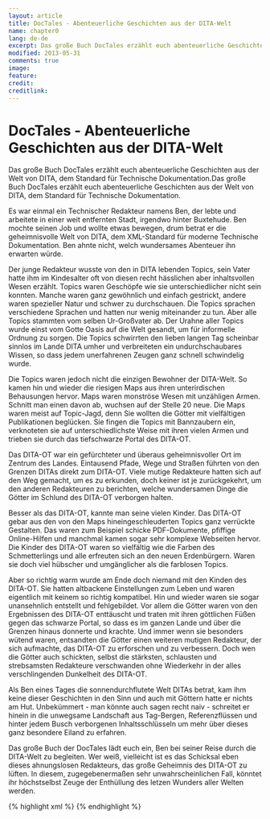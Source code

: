 ```yaml
---
layout: article
title: DocTales - Abenteuerliche Geschichten aus der DITA-Welt
name: chapter0
lang: de-de
excerpt: Das große Buch DocTales erzählt euch abenteuerliche Geschichten aus der Welt von DITA, dem Standard für Technische Dokumentation.
modified: 2013-05-31
comments: true
image:
feature:
credit:
creditlink:
---
```


# DocTales - Abenteuerliche Geschichten aus der DITA-Welt
Das große Buch DocTales erzählt euch abenteuerliche Geschichten aus der Welt von DITA, dem Standard für Technische Dokumentation.Das große Buch DocTales erzählt euch abenteuerliche Geschichten aus der Welt von DITA, dem Standard für Technische Dokumentation.

Es war einmal ein Technischer Redakteur namens Ben, der lebte und arbeitete in einer weit entfernten Stadt, irgendwo hinter Buxtehude. Ben mochte seinen Job und wollte etwas bewegen, drum betrat er die geheimnisvolle Welt von DITA, dem XML-Standard für moderne Technische Dokumentation. Ben ahnte nicht, welch wundersames Abenteuer ihn erwarten würde. 

Der junge Redakteur wusste von den in DITA lebenden Topics, sein Vater hatte ihm im Kindesalter oft von diesen recht hässlichen aber inhaltsvollen Wesen erzählt. Topics waren Geschöpfe wie sie unterschiedlicher nicht sein konnten. Manche waren ganz gewöhnlich und einfach gestrickt, andere waren spezieller Natur und schwer zu durchschauen. Die Topics sprachen verschiedene Sprachen und hatten nur wenig miteinander zu tun. Aber alle Topics stammten vom selben Ur-Großvater ab. Der Urahne aller Topics wurde einst vom Gotte Oasis auf die Welt gesandt, um für informelle Ordnung zu sorgen. Die Topics schwirrten den lieben langen Tag scheinbar sinnlos im Lande DITA umher und verbreiteten ein undurchschaubares Wissen, so dass jedem unerfahrenen Zeugen ganz schnell schwindelig wurde. 

Die Topics waren jedoch nicht die einzigen Bewohner der DITA-Welt. So kamen hin und wieder die riesigen Maps aus ihren unterirdischen Behausungen hervor. Maps waren monströse Wesen mit unzähligen Armen. Schnitt man einen davon ab, wuchsen auf der Stelle 20 neue. Die Maps waren meist auf Topic-Jagd, denn Sie wollten die Götter mit vielfältigen Publikationen beglücken. Sie fingen die Topics mit Bannzaubern ein, verknoteten sie auf unterschiedlichste Weise mit ihren vielen Armen und trieben sie durch das tiefschwarze Portal des DITA-OT. 

Das DITA-OT war ein gefürchteter und überaus geheimnisvoller Ort im Zentrum des Landes. Eintausend Pfade, Wege und Straßen führten von den Grenzen DITAs direkt zum DITA-OT. Viele mutige Redakteure hatten sich auf den Weg gemacht, um es zu erkunden, doch keiner ist je zurückgekehrt, um den anderen Redakteuren zu berichten, welche wundersamen Dinge die Götter im Schlund des DITA-OT verborgen halten. 

Besser als das DITA-OT, kannte man seine vielen Kinder. Das DITA-OT gebar aus den von den Maps hineingeschleuderten Topics ganz verrückte Gestalten. Das waren zum Beispiel schicke PDF-Dokumente, pfiffige Online-Hilfen und manchmal kamen sogar sehr komplexe Webseiten hervor. Die Kinder des DITA-OT waren so vielfältig wie die Farben des Schmetterlings und alle erfreuten sich an den neuen Erdenbürgern. Waren sie doch viel hübscher und umgänglicher als die farblosen Topics. 

Aber so richtig warm wurde am Ende doch niemand mit den Kinden des DITA-OT. Sie hatten altbackene Einstellungen zum Leben und waren eigentlich mit keinem so richtig kompatibel. Hin und wieder waren sie sogar unansehnlich entstellt und fehlgebildet. Vor allem die Götter waren von den Ergebnissen des DITA-OT enttäuscht und traten mit ihren göttlichen Füßen gegen das schwarze Portal, so dass es im ganzen Lande und über die Grenzen hinaus donnerte und krachte. Und immer wenn sie besonders wütend waren, entsandten die Götter einen weiteren mutigen Redakteur, der sich aufmachte, das DITA-OT zu erforschen und zu verbessern. Doch wen die Götter auch schickten, selbst die stärksten, schlausten und strebsamsten Redakteure verschwanden ohne Wiederkehr in der alles verschlingenden Dunkelheit des DITA-OT.

Als Ben eines Tages die sonnendurchflutete Welt DITAs betrat, kam ihm keine dieser Geschichten in den Sinn und auch mit Göttern hatte er nichts am Hut. Unbekümmert - man könnte auch sagen recht naiv - schreitet er hinein in die unwegsame Landschaft aus Tag-Bergen, Referenzflüssen und hinter jedem Busch verborgenen Inhaltsschlüsseln um mehr über dieses ganz besondere Eiland zu erfahren.

Das große Buch der DocTales lädt euch ein, Ben bei seiner Reise durch die DITA-Welt zu begleiten. Wer weiß, vielleicht ist es das Schicksal eben dieses ahnungslosen Redakteurs, das große Geheimnis des DITA-OT zu lüften. In diesem, zugegebenermaßen sehr unwahrscheinlichen Fall, könntet ihr höchstselbst Zeuge der Enthüllung des letzen Wunders aller Welten werden.


{% highlight xml %}
<xref id="DITA-World" keyref="Universe99/Milkyway/sStar12937XB/DITAWorld"/>
{% endhighlight %}


